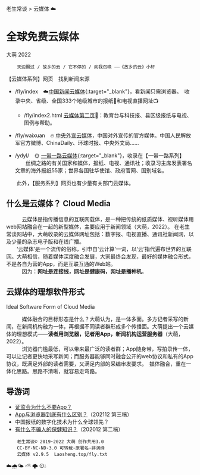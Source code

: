 老生常谈 > 云媒体 ☁️

全球免费云媒体
===============
大萌 2022

		天边飘过 / 故乡的云 / 它不停的 / 向我召唤 ——《故乡的云》小轩

【云媒体系列】网页　找到新闻来源  

  + /fly/index　☁️[中国新闻云媒体](fly){:target="_blank"}，看新闻只需浏览器。　收录中央、省级、全国333个地级城市的报纸📰和电视直播网址📺
    - /fly/index2.html [云媒体第二页](fly/index2.html)📜️：教育台与科技报、县区级报纸与电视、图例与帮助。

  + /fly/waixuan　🔥 [中央外宣云媒体](fly/waixuan )，中国对外宣传的官方媒体。中国人民解放军官方微博、ChinaDaily、环球时报、中央外文局……

  + /ydyl/　🌞 [一带一路云媒体](ydyl){:target="_blank"}，收录在【一带一路系列】  
　　丝绸之路的有关国家和媒体，报纸、电视、通讯社；收录习主席发表署名文章的海外报纸55家；世界各国驻华使馆、政府官网、国别域名。

　　此外，【服务系列】网页也有少量有关部门云媒体。


什么是云媒体？ Cloud Media
-------------------------
　　　云媒体是指传播信息的互联网载体，是一种把传统的纸质媒体、视听媒体用web网站融合在一起的新型媒体，主要应用于新闻领域（大萌，2022）。 在老生常谈网站中，大萌收录的云媒体网址包括：数字报、电视直播、通讯社新闻网，以及少量的杂志电子版和在线广播。  
　　‘云媒体’是一个流传的俗称，引申自‘云计算’一词，以‘云’指代遍布世界的互联网。大萌相信，随着媒体深度融合发展，大家最终会发现，最好的媒体融合形式，不是各自为营的App，而是互联互通的Web站。  
　　　因为：<b>网址是连接线，网址是健康码，网址是播种机</b>。

云媒体的理想软件形式
--------------------
Ideal Software Form of Cloud Media

　　　媒体融合的目标形态是什么？大萌认为，是一体多面。多方记者采写的新闻，在新闻机构融为一体，再根据不同读者群形成多个传播面。大萌提出一个云媒体的理想模式——<b>读者用浏览器，记者用App，新闻机构运营服务器</b>（大萌，2022）。<br>
　　　浏览器门槛最低，可以带来最广泛的读者群；App随身带，写拍录传一体，可以让记者更快地采写新闻；而服务器能够同时融合公开的web协议和私有的App协议，既满足外部的读者需要，又满足内部的采编审发要求。　媒体融合，重在一体化思路。思路不清晰，就容易走弯路。

导游词
------

+ [证监会为什么不要App？](c/8-证券信息披露的法定媒体.txt)
+ [App与浏览器到底有什么区别？](changtan/App和浏览器的三个区别.txt)（202112 第三稿）
+ 中国报纸的数字化技术为什么全球领先？
+ [有什么不骗人的保健知识？](c/6-权威的医疗保健类报纸.txt)（202012 第二稿）  


```
	老生常谈© 2019~2022 大萌 创作共用3.0
	CC-BY-NC-ND-3.0 可转载-原署名-非演绎
	云媒体 v2.9.5	Laosheng.top/fly.txt
```

<!-- Global site tag (gtag.js) - Google Analytics -->
<script async src="https://www.googletagmanager.com/gtag/js?id=UA-179794713-1"></script>
<script>  window.dataLayer = window.dataLayer || [];
  function gtag(){dataLayer.push(arguments);}
  gtag('js', new Date());  gtag('config', 'UA-179794713-1');
</script>
☁️🌧️🌤 ⛅ 🌩 ⊙💧
